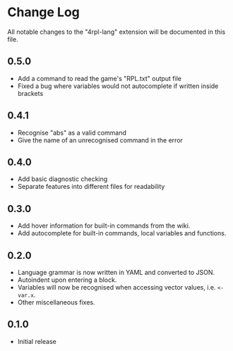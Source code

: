 # Change Log

All notable changes to the "4rpl-lang" extension will be documented in this file.

## 0.5.0
- Add a command to read the game's "RPL.txt" output file
- Fixed a bug where variables would not autocomplete if written inside brackets

## 0.4.1
- Recognise "abs" as a valid command
- Give the name of an unrecognised command in the error

## 0.4.0
- Add basic diagnostic checking
- Separate features into different files for readability

## 0.3.0

- Add hover information for built-in commands from the wiki.
- Add autocomplete for built-in commands, local variables and functions.

## 0.2.0

- Language grammar is now written in YAML and converted to JSON.
- Autoindent upon entering a block.
- Variables will now be recognised when accessing vector values, i.e. `<-var.x`.
- Other miscellaneous fixes.

## 0.1.0

- Initial release